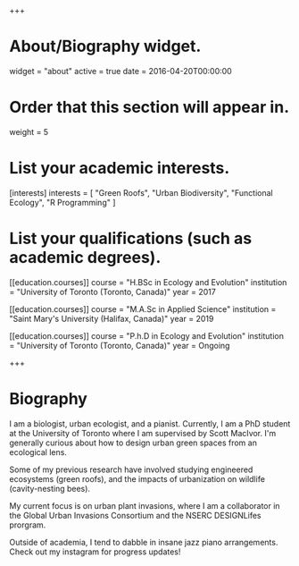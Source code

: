 +++
# About/Biography widget.
widget = "about"
active = true
date = 2016-04-20T00:00:00

# Order that this section will appear in.
weight = 5

# List your academic interests.
[interests]
  interests = [
    "Green Roofs",
    "Urban Biodiversity",
    "Functional Ecology",
    "R Programming"
  ]

# List your qualifications (such as academic degrees).

[[education.courses]]
  course = "H.BSc in Ecology and Evolution"
  institution = "University of Toronto (Toronto, Canada)"
  year = 2017
  
[[education.courses]]
  course = "M.A.Sc in Applied Science"
  institution = "Saint Mary's University (Halifax, Canada)"
  year = 2019
 
[[education.courses]]
  course = "P.h.D in Ecology and Evolution"
  institution = "University of Toronto (Toronto, Canada)"
  year = Ongoing
 
+++

# Biography

I am a biologist, urban ecologist, and a pianist. Currently, I am a PhD student 
at the University of Toronto where I am supervised by Scott MacIvor. I'm 
generally curious about how to design urban green spaces from an ecological lens. 

Some of my previous research have involved studying engineered ecosystems (green roofs),
and the impacts of urbanization on wildlife (cavity-nesting bees). 

My current focus is on urban plant invasions, where I am a collaborator in the Global Urban Invasions Consortium and the NSERC DESIGNLifes prorgram. 

Outside of academia, I tend to dabble in insane jazz piano arrangements. Check out my instagram for progress updates!

